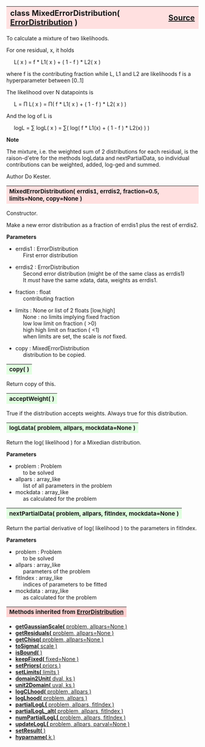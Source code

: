 ---
---
<br><br>

<a name="MixedErrorDistribution"></a>
<table><thead style="background-color:#FFE0E0; width:100%; font-size:20px"><tr><th style="text-align:left">
<strong>class MixedErrorDistribution(</strong> <a href="./ErrorDistribution.html">ErrorDistribution</a> )</th><th style="text-align:right"><a href=https://github.com/dokester/BayesicFitting/blob/master/BayesicFitting/source/MixedErrorDistribution.py target=_blank>Source</a></th></tr></thead></table>
<p>

To calculate a mixture of two likelihoods.

For one residual, x, it holds

&nbsp;&nbsp;&nbsp;&nbsp; L( x ) = f * L1( x ) + ( 1 - f ) * L2( x )<br>

where f is the contributing fraction while L, L1 and L2 are likelihoods
f is a hyperparameter between [0..1]

The likelihood over N datapoints is

&nbsp;&nbsp;&nbsp;&nbsp; L = &Pi; L( x )  = &Pi;( f * L1( x ) + ( 1 - f ) * L2( x ) )<br>

And the log of L is

&nbsp;&nbsp;&nbsp;&nbsp; logL = &sum; logL( x ) = &sum;( log( f * L1(x) + ( 1 - f ) * L2(x) ) )<br>

<b>Note</b>

The mixture, i.e. the weighted sum of 2 distributions for each residual, is
the raison-d'etre for the methods logLdata and nextPartialData, so individual
contributions can be weighted, added, log-ged and summed.

Author       Do Kester.


<a name="MixedErrorDistribution"></a>
<table><thead style="background-color:#FFE0E0; width:100%; font-size:15px"><tr><th style="text-align:left">
<strong>MixedErrorDistribution(</strong> errdis1, errdis2, fraction=0.5, limits=None, copy=None )
</th></tr></thead></table>
<p>

Constructor.

Make a new error distribution as a fraction of errdis1 plus the rest of errdis2.

<b>Parameters</b>

* errdis1  :  ErrorDistribution<br>
&nbsp;&nbsp;&nbsp;&nbsp; First error distribution<br>
* errdis2  :  ErrorDistribution<br>
&nbsp;&nbsp;&nbsp;&nbsp; Second error distribution (might be of the same class as errdis1)<br>
&nbsp;&nbsp;&nbsp;&nbsp; It *must* have the same xdata, data, weights as errdis1.<br>
* fraction  :  float<br>
&nbsp;&nbsp;&nbsp;&nbsp; contributing fraction<br>
* limits  :  None or list of 2 floats [low,high]<br>
&nbsp;&nbsp;&nbsp;&nbsp; None : no limits implying fixed fraction<br>
&nbsp;&nbsp;&nbsp;&nbsp; low     low limit on fraction ( >0)<br>
&nbsp;&nbsp;&nbsp;&nbsp; high    high limit on fraction ( <1)<br>
&nbsp;&nbsp;&nbsp;&nbsp; when limits are set, the scale is *not* fixed.<br>

* copy  :  MixedErrorDistribution<br>
&nbsp;&nbsp;&nbsp;&nbsp; distribution to be copied.<br>


<a name="copy"></a>
<table><thead style="background-color:#E0FFE0; width:100%; font-size:15px"><tr><th style="text-align:left">
<strong>copy(</strong> )
</th></tr></thead></table>
<p>
Return copy of this. 

<a name="acceptWeight"></a>
<table><thead style="background-color:#E0FFE0; width:100%; font-size:15px"><tr><th style="text-align:left">
<strong>acceptWeight(</strong> )
</th></tr></thead></table>
<p>

True if the distribution accepts weights.
Always true for this distribution.

<a name="logLdata"></a>
<table><thead style="background-color:#E0FFE0; width:100%; font-size:15px"><tr><th style="text-align:left">
<strong>logLdata(</strong> problem, allpars, mockdata=None ) 
</th></tr></thead></table>
<p>

Return the log( likelihood ) for a Mixedian distribution.

<b>Parameters</b>

* problem  :  Problem<br>
&nbsp;&nbsp;&nbsp;&nbsp; to be solved<br>
* allpars  :  array_like<br>
&nbsp;&nbsp;&nbsp;&nbsp; list of all parameters in the problem<br>
* mockdata  :  array_like<br>
&nbsp;&nbsp;&nbsp;&nbsp; as calculated for the problem<br>


<a name="nextPartialData"></a>
<table><thead style="background-color:#E0FFE0; width:100%; font-size:15px"><tr><th style="text-align:left">
<strong>nextPartialData(</strong> problem, allpars, fitIndex, mockdata=None ) 
</th></tr></thead></table>
<p>

Return the partial derivative of log( likelihood ) to the parameters in fitIndex.

<b>Parameters</b>

* problem  :  Problem<br>
&nbsp;&nbsp;&nbsp;&nbsp; to be solved<br>
* allpars  :  array_like<br>
&nbsp;&nbsp;&nbsp;&nbsp; parameters of the problem<br>
* fitIndex  :  array_like<br>
&nbsp;&nbsp;&nbsp;&nbsp; indices of parameters to be fitted<br>
* mockdata  :  array_like<br>
&nbsp;&nbsp;&nbsp;&nbsp; as calculated for the problem<br>


<table><thead style="background-color:#FFD0D0; width:100%; font-size:15px"><tr><th style="text-align:left">
<strong>Methods inherited from</strong> <a href="./ErrorDistribution.html">ErrorDistribution</a></th></tr></thead></table>


* [<strong>getGaussianScale(</strong> problem, allpars=None ) ](./ErrorDistribution.md#getGaussianScale)
* [<strong>getResiduals(</strong> problem, allpars=None )](./ErrorDistribution.md#getResiduals)
* [<strong>getChisq(</strong> problem, allpars=None )](./ErrorDistribution.md#getChisq)
* [<strong>toSigma(</strong> scale ) ](./ErrorDistribution.md#toSigma)
* [<strong>isBound(</strong> ) ](./ErrorDistribution.md#isBound)
* [<strong>keepFixed(</strong> fixed=None ) ](./ErrorDistribution.md#keepFixed)
* [<strong>setPriors(</strong> priors ) ](./ErrorDistribution.md#setPriors)
* [<strong>setLimits(</strong> limits ) ](./ErrorDistribution.md#setLimits)
* [<strong>domain2Unit(</strong> dval, ks ) ](./ErrorDistribution.md#domain2Unit)
* [<strong>unit2Domain(</strong> uval, ks ) ](./ErrorDistribution.md#unit2Domain)
* [<strong>logCLhood(</strong> problem, allpars )](./ErrorDistribution.md#logCLhood)
* [<strong>logLhood(</strong> problem, allpars )](./ErrorDistribution.md#logLhood)
* [<strong>partialLogL(</strong> problem, allpars, fitIndex ) ](./ErrorDistribution.md#partialLogL)
* [<strong>partialLogL_alt(</strong> problem, allpars, fitIndex ) ](./ErrorDistribution.md#partialLogL_alt)
* [<strong>numPartialLogL(</strong> problem, allpars, fitIndex ) ](./ErrorDistribution.md#numPartialLogL)
* [<strong>updateLogL(</strong> problem, allpars, parval=None )](./ErrorDistribution.md#updateLogL)
* [<strong>setResult(</strong> )](./ErrorDistribution.md#setResult)
* [<strong>hyparname(</strong> k ) ](./ErrorDistribution.md#hyparname)
